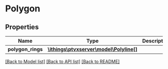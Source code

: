 # Polygon

## Properties
Name | Type | Description | Notes
------------ | ------------- | ------------- | -------------
**polygon_rings** | [**\ithings\ptvxserver\model\Polyline[]**](Polyline.md) |  | [optional] 

[[Back to Model list]](../../README.md#documentation-for-models) [[Back to API list]](../../README.md#documentation-for-api-endpoints) [[Back to README]](../../README.md)

